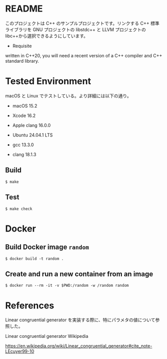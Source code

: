 # README

このプロジェクトは C++ のサンプルプロジェクトです。リンクする C++ 標準ライブラリを GNU プロジェクトの libstdc++ と LLVM プロジェクトの libc++から選択できるようにしています。

* Requisite

written in C++20, you will need a recent version of a C++ compiler and C++ standard 
library. 

# Tested Environment

macOS と Linux でテストしている。より詳細には以下の通り。

* macOS 15.2
* Xcode 16.2
* Apple clang 16.0.0

* Ubuntu 24.04.1 LTS
* gcc 13.3.0
* clang 18.1.3

## Build

```
$ make 
```

## Test

```
$ make check
```


# Docker

## Build Docker image `random`

```
$ docker build -t random .
```

## Create and run a new container from an image
```
$ docker run --rm -it -v $PWD:/random -w /random random 
```

# References

Linear congruential generator を実装する際に、特にパラメタの値について参照した。

Linear congruential generator
Wikipedia

https://en.wikipedia.org/wiki/Linear_congruential_generator#cite_note-LEcuyer99-10
